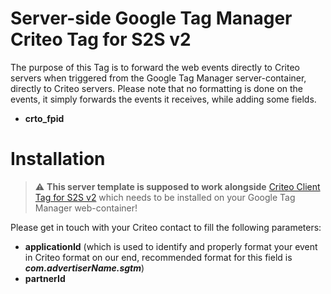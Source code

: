 # Server-side Google Tag Manager Criteo Tag for S2S v2

The purpose of this Tag is to forward the web events directly to Criteo servers when triggered from the Google Tag Manager server-container, directly to Criteo servers.
Please note that no formatting is done on the events, it simply forwards the events it receives, while adding some fields.

* **crto_fpid** 

# Installation

> :warning: **This server template is supposed to work alongside** [Criteo Client Tag for S2S v2](https://github.com/criteo/gtm-criteo-client-s2sv2) which needs to be installed on your Google Tag Manager web-container!

Please get in touch with your Criteo contact to fill the following parameters: 

* **applicationId** (which is used to identify and properly format your event in Criteo format on our end, recommended format for this field is ***com.advertiserName.sgtm***)
* **partnerId**
